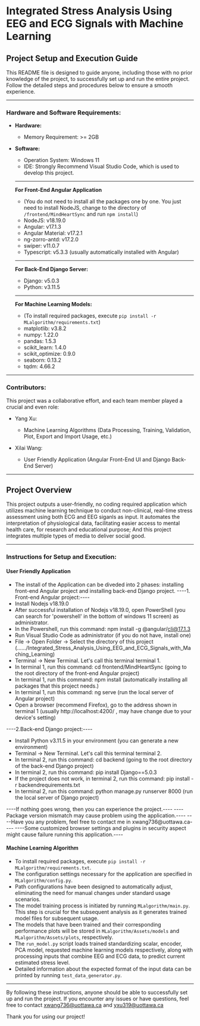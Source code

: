 # Integrated Stress Analysis Using EEG and ECG Signals with Machine Learning

## Project Setup and Execution Guide

This README file is designed to guide anyone, including those with no prior knowledge of the project, to successfully set up and run the entire project. Follow the detailed steps and procedures below to ensure a smooth experience.

---

### Hardware and Software Requirements:
- **Hardware:**
  - Memory Requirement: >= 2GB

- **Software:**
  - Operation System: Windows 11
  - IDE: Strongly Recommend Visual Studio Code, which is used to develop this project.
  
  ---
  
  **For Front-End Angular Application**
  - (You do not need to install all the packages one by one. You just need to install NodeJS, change to the directory of `/frontend/MindHeartSync` and run `npm install`)
  - NodeJS: v18.19.0
  - Angular: v17.1.3
  - Angular Material: v17.2.1
  - ng-zorro-antd: v17.2.0
  - swiper: v11.0.7
  - Typescript: v5.3.3 (usually automatically installed with Angular)
 
  ---
  
  **For Back-End Django Server:**
  - Django: v5.0.3
  - Python: v3.11.5
 
  --- 
  
  **For Machine Learning Models:**
  - (To install required packages, execute `pip install -r MLalgorithm/requirements.txt`)
  - matplotlib: v3.8.2
  - numpy: 1.22.0
  - pandas: 1.5.3
  - scikit_learn: 1.4.0
  - scikit_optimize: 0.9.0
  - seaborn: 0.13.2
  - tqdm: 4.66.2

---

### Contributors:

This project was a collaborative effort, and each team member played a crucial and even role:

- Yang Xu:
  - Machine Learning Algorithms (Data Processing, Training, Validation, Plot, Export and Import Usage, etc.)

- Xilai Wang:
  - User Friendly Application (Angular Front-End UI and Django Back-End Server)

---

## Project Overview

This project outputs a user-friendly, no coding required application which utilizes machine learning technique to conduct non-clinical, real-time stress assessment using both ECG and EEG siganls as input. It automates the interpretation of physiological data, facilitating easier access to mental health care, for research and educational purpose; And this project integrates multiple types of media to deliver social good.

---


### Instructions for Setup and Execution:

#### User Friendly Application

- The install of the Application can be diveded into 2 phases: installing front-end Angular project and installing back-end Django project.
----1. Front-end Angular project:----
- Install Nodejs v18.19.0
- After successful installation of Nodejs v18.19.0, open PowerShell (you can search for 'powershell' in the bottom of windows 11 screen) as administrator.
- In the Powershell, run this command: npm install -g @angular/cli@17.1.3
- Run Visual Studio Code as administrator (if you do not have, install one)
- File -> Open Folder -> Select the directory of this project (....../Integrated_Stress_Analysis_Using_EEG_and_ECG_Signals_with_Maching_Learning)
- Terminal -> New Terminal. Let's call this terminal terminal 1.
- In terminal 1, run this command: cd frontend/MindHeartSync (going to the root directory of the front-end Angular project)
- In terminal 1, run this command: npm install (automatically installing all packages that this project needs.)
- In terminal 1, run this command: ng serve (run the local server of Angular project)
- Open a browser (recommend Firefox), go to the address shown in terminal 1 (usually http://localhost:4200/ , may have change due to your device's setting)

----2.Back-end Django project:----
- Install Python v3.11.5 in your environment (you can generate a new environment)
- Terminal -> New Terminal. Let's call this terminal terminal 2.
- In terminal 2, run this command: cd backend (going to the root directory of the back-end Django project)
- In terminal 2, run this command: pip install Django==5.0.3
- If the project does not work, in terminal 2, run this command: pip install -r backendrequirements.txt
- In terminal 2, run this command:  python manage.py runserver 8000 (run the local server of Django project)

----If nothing goes wrong, then you can experience the project.----
----Package version mismatch may cause problem using the application.----
----Have you any problem, feel free to contact me in xwang736@uottawa.ca----
----Some customized browser settings and plugins in security aspect might cause failure running this application.----

#### Machine Learning Algorithm

- To install required packages, execute `pip install -r MLalgorithm/requirements.txt`.
- The configuration settings necessary for the application are specified in `MLalgorithm/config.py`.
- Path configurations have been designed to automatically adjust, eliminating the need for manual changes under standard usage scenarios.
- The model training process is initiated by running `MLalgorithm/main.py`. This step is crucial for the subsequent analysis as it generates trained model files for subsequent usage.
- The models that have been trained and their corresponding performance plots will be stored in `MLalgorithm/Assets/models` and `MLalgorithm/Assets/plots`, respectively.
- The `run_model.py` script loads trained standardizing scalar, encoder, PCA model, requested machine learning models respectively, along with processing inputs that combine EEG and ECG data, to predict current estimated stress level.
- Detailed information about the expected format of the input data can be printed by running `test_data_generator.py`.

---

By following these instructions, anyone should be able to successfully set up and run the project. If you encounter any issues or have questions, feel free to contact xwang736@uottawa.ca and yxu319@uottawa.ca

Thank you for using our project!
